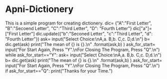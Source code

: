 # Apni-Dictionery
This is a simple program for creating dictionery.
dic= {"A":"First Letter", "B":"Secoend Letter", "C":"Third Letter", "D": "Fourth Letter"}
dic["a"]=["First Letter"]
dic.update({"b":"Seconed Letter", "c":"Third Letter", "d": "Fourth Letter"})
ask= input("Select Choice:\nA,a. B,b. C,c. D,d.\n")
b= dic.get(ask)
print("The mean of {} is {}.\n" .format(ask,b) )
ask_for_start= input("For Start Again, Press \"Y\".\nFor Closing The Program, Press \"Q\".\n")
while ask_for_start=="Y":
        ask= input("Select Choice:\nA,a. B,b. C,c. D,d.\n")
        b= dic.get(ask)
        print("The mean of {} is {}.\n" .format(ask,b) )
        ask_for_start= input("For Start Again, Press \"Y\".\nFor Closing The Program, Press \"Q\".\n")
if ask_for_start=="Q":
    print("Thanks for your Time.")
